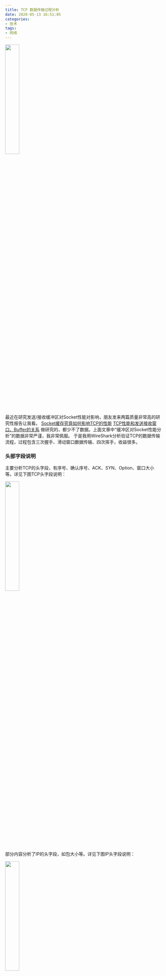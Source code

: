```yaml
---
title: TCP 数据传输过程分析
date: 2020-05-13 16:51:05
categories:
- 技术
tags:
- 网络
---
```


<img src="https://cdn.jsdelivr.net/gh/yigegongjiang/image_space@main/blog_img/202305300023093.png" width="30%">

最近在研究发送/接收缓冲区对Socket性能对影响，朋友发来两篇质量非常高的研究性报告让我看。
[Socket缓存究竟如何影响TCP的性能](https://zorrozou.github.io/docs/Socket%E7%BC%93%E5%AD%98%E7%A9%B6%E7%AB%9F%E5%A6%82%E4%BD%95%E5%BD%B1%E5%93%8DTCP%E7%9A%84%E6%80%A7%E8%83%BD.html)
[TCP性能和发送接收窗口、Buffer的关系](https://plantegg.github.io/2019/09/28/%E5%B0%B1%E6%98%AF%E8%A6%81%E4%BD%A0%E6%87%82TCP--%E6%80%A7%E8%83%BD%E5%92%8C%E5%8F%91%E9%80%81%E6%8E%A5%E6%94%B6Buffer%E7%9A%84%E5%85%B3%E7%B3%BB/)
做研究的，都少不了数据。上面文章中“缓冲区对Socket性能分析”的数据非常严谨，我非常佩服。
于是我用WireShark分析验证TCP的数据传输流程，过程包含三次握手、滑动窗口数据传输、四次挥手，收益很多。

<!-- more -->

### 头部字段说明

主要分析TCP的头字段，有序号、确认序号、ACK、SYN、Option、窗口大小等。详见下图TCP头字段说明：

<img src="https://cdn.jsdelivr.net/gh/yigegongjiang/image_space@main/blog_img/202308061820560.png" width="30%">

部分内容分析了IP的头字段，如包大小等。详见下图IP头字段说明：

<img src="https://cdn.jsdelivr.net/gh/yigegongjiang/image_space@main/blog_img/202308061820628.png" width="30%">

### 数据包长度的问题

一个网络包的最大长度，为65535字节，为什么是这个大小呢？因为在IP网络层，用于标记一个包大小的位数是16位，而16位能够标记的大小就是2的16次方，即65535字节(-1)。
上图IP头字段中有一个“总长度（16位）”字段，即包大小字段。具体抓包如下：

<img src="https://cdn.jsdelivr.net/gh/yigegongjiang/image_space@main/blog_img/202308061820780.png" width="80%">

图中“Total Length：64”即当前包大小，通过下部分的绿色bit标记显示，可以看出，共有16个比特位用来标记“Total Length”大小，当前为64个字节，即“00000000 01000000”。
所以，65535字节大小的包，是IP网络层能够从上层接收的最大包大小。
那么65535字节的包，是否可以直接发送呢？显然是不行的，因为还有MTU的限制。

链路层还有大小限制，为1500大小，所以网络层对于大于1500字节的包，需要进行分片。
而且，MTU不是一个定值，一个1500字节的包，在网络路由中，可能一个路由仅仅支持500大小的包，那么这个包就需要被这个路由分片。
所有分片的包，都需要网络层被重组，然后才能够上传到传输层（如果丢包，传输层会做校验，校验不通过会被丢弃）。而重组，也不一定是服务器完成。比如防火墙需要把包重组后才能做安全防护，所以重组在防火墙这里就可以发生了，当然，服务器的网络传输层也会做重组操作。
以上说明中，提到的字节大小，是包含发送的数据和每一层头字段的总和，所以实际数据会偏小10-100字节。

分片，是针对网络层来说的，因为网络层对接链路层，如果发现大于MTU，就会分片后，交由链路层发送出去。

所以对于UDP来说，一个2000字节的包，IP层可能会分成两片后发送出去。
IP分片后，每个分片后的包单独发送，每个包都有可能丢包。对于UDP来说，一个包丢了，整个UDP的包都算丢失了。因为对方进行分片重组后，交由UDP，UDP会进行数据校验（UDP的头部有16位大小的"校验和"字段），发现数据不完整，就会丢弃。所以这个时候这个包就算丢了。

而TCP显然不想和UDP一样，TCP已经做分段了，TCP自己维护了一套数据包的稳定传输，当然不希望IP层分片，这样会导致TCP的一个包，经过IP的分片不稳定传输后，更加不稳定，增加丢包概率。
所以TCP就自己维护分段逻辑，在三次握手的时候，确定一个合适的包大小，后续所有的包，都按照这个大小进行传输。
这个大小尽量能直接通过IP层而不会被分片（实际上，是否被分片，还由中间路由控制，因为不能绝对不分片），这样，通过滑动窗口，TCP就很好的控制了包的传输。这里TCP确定的一个合适的包大小，就是三次握手的时候确定的。在第一次和第二次握手包里面，双方都会发送自己最大的MSS，然后双方就有自己和对方的MSS，取最小值，作为包大小。这个MSS存储于第一次和第二次握手包里面的Option里面，名为`TCP Option Maximum segment size`。详见下图：

<img src="https://cdn.jsdelivr.net/gh/yigegongjiang/image_space@main/blog_img/202308061821528.png" width="80%">

图中是抓互联网包中第二次握手的数据，可以看到绿色部分`TCP Option Maximum segment size：1460 bytes`。这里第一次握手终端发给服务器的也是1460大小，我没有把图截出来。如果双方大小不一致，协商后会按照小的一方来。
这里可以发现，TCP的包大小，是小于1500的。而后面进行正式数据传输的时候，都会以此大小为标准。
但是TCP包大小也不是说一定小于1500，比如下图：

<img src="https://cdn.jsdelivr.net/gh/yigegongjiang/image_space@main/blog_img/202308061822794.png" width="80%">

这个图里面，红色框中，Maximum segment size已经达到16344字节，远远大于1500。
其实这个图是本机服务器的场景，网络包都没有经过网关，是我在本机开了一个http服务抓的包。所以在第一次和第二次握手的时候，传输层会考虑当前网络环境，给出一个合适的大小值。
图中可以看到，红色框里面有很多16388大小的包传输，这是握手之后正式传输的数据包，表示每个包的大小有16388字节。之所以不是16344，就是上面说到的，网络各层会添加各自的头部，这个也是需要一定空间的，数据包大小是发送的数据和层头部字段的总和，所以会有10-100字节的偏差。

### 三次握手过程

三次握手，首先能想到的就是SYN和ACK。但SYN和ACK并不是虚无缥缈的东西，它们是实实在在的用头部字段表示的。具体可以看文章顶部TCP的头部字段，在中间部分有SYN和ACK字段，位于Flag标志位中，他们分别占据1位，是个bool值。

#### ACK和SYN

SYN是用来请求建立连接（建立套接字）的。第一次和第二次握手，在C和S端均发送了SYN，表示双方均希望建立连接。
而ACK是SYN的答复，即"请求建立连接回复"(同意建立套接字)。第二次和第三次握手，在S和C端均发送了ACK，表示双方均回执了对方的建立连接请求。
当三次握手完成后，后面传输的所有数据包，ACK的位都必须是1，表示当前套接字已经建立。
详细可以看下图：

<img src="https://cdn.jsdelivr.net/gh/yigegongjiang/image_space@main/blog_img/202308061823039.png" width="80%">

<img src="https://cdn.jsdelivr.net/gh/yigegongjiang/image_space@main/blog_img/202308061823179.png" width="80%">

<img src="https://cdn.jsdelivr.net/gh/yigegongjiang/image_space@main/blog_img/202308061823859.png" width="80%">

其实，三次握手的过程，完成了很多事情，远远不止建立稳定套接字这么简单。下面说几个我分析到的：

#### 序列号
三次握手的时候会确定序列号。每个包传输的时候，都会带一个唯一的序列号。这个序列号在滑动窗口的时候用来做确认标记，当然还有其他用途，比较包超时等。
序列号是一个比较大的数，会以时间戳为依据，每4ms会加1，这样可以防止超时的包最后又正确传输到接收方的过滤操作。
有一个需要注意的是，**序列号**和**确认号**是相对的。
**序列号**相对自己的应用层发送的数据包大小递增，只要应用层需要发送数据，那么在传输层每个包的序列号，都是上一个包的序列号加上上一个包的数据大小。如果是回执包，是不会增加序列号的，因为回执包，是TCP传输层维护数据完整性用的，都不会上传到应用层，所以不牵涉到应用层的发送数据。对于TCP层自己发送的用于维持数据完整性的数据包，不会增加序列号。(三次握手和四次挥手的序列号有些特别，下面会讨论。)
而**确认号**按照接收的数据包大小进行回执，告知对方自己接收了哪些包。因为滑动窗口的缘故，并不会每个数据包都给予确认，而是批量给予确认，所以确认号有可能会跳跃好几个接收的序列号。
序列号详见下图(序列号是随机的一个比较大的数，在wireshark中默认显示相对序号，真实序号为Sequence number (raw)字段)：

<img src="https://cdn.jsdelivr.net/gh/yigegongjiang/image_space@main/blog_img/202308061825703.png" width="80%">

<img src="https://cdn.jsdelivr.net/gh/yigegongjiang/image_space@main/blog_img/202308061825484.png" width="80%">

<img src="https://cdn.jsdelivr.net/gh/yigegongjiang/image_space@main/blog_img/202308061825471.png" width="80%">


确认号详见下图：

<img src="https://cdn.jsdelivr.net/gh/yigegongjiang/image_space@main/blog_img/202308061825878.png" width="80%">

##### 奇怪的握手和挥手序列号

下面重点说一下三次握手和四次挥手的序列号问题。因为这两个阶段序列号比较奇葩，也就是为什么三次握手的时候，第二次的ACK要加1，第三次的Seq要加1。
准确来说，如果一个数据包需要重传，那么这个数据包一定非常重要。所以我们应用层的数据包都是需要重传的。而有些包，或许没有那么重要，我们举例来说，那就是第三次握手。
握手一定需要三次，这是我们都知道的，那么如果第三次握手就是没有发到服务端，难道后面的数据就不能传了吗？
比如说，第一第二次握手都很快完成了，但是第三次握手迟迟没有完成，乃至于一直在超时重发，那么是不是客户端就一定要等第三次消息包确认接收后，才能发送应用层的数据呢？
实际上，并不是。**其实客户端在发送第三次握手后，马上就开始发送应用层数据了。如果第三次握手迟迟没有到服务端，但是服务端接收到了客户端发过来的后续数据，那么也认为客户端已经成功接收到了第二次握手的包，所以服务端也同样会建立套接字。**
这个也叫做**抢跑**。
所以，对于那些不是非常重要的数据包，这些数据包的序列号是不需要增加的。**而序列号增加的最终目的，就是为了做包的整合和过滤。**所以细心的朋友看上面图的时候，客户端的回执包的Seq一直都是631，因为回执包如果丢了，还有其他的回执包用于滑动窗口的验证，一个包丢了，问题不大。
第一次握手，客户端的相对序列号为0，tcp数据大小（TCP segment length）为0。按照上面的序列号规则，那么对方的回执号也应该是0，第三次握手发送的序列号也应该是0（0+0=0规则）。
但事实不是这样，服务端的回执是1，第三次握手发送的序列号也变成了1。
所以第一次握手，TCP认为该包一定需要认真对待，如果丢了，一定需要重传，不然握手就没法建立了。所以TCP为这个包，默认做了序列号增加的操作。具体应该增加几，TCP默认增加1。
详见下图：

<img src="https://cdn.jsdelivr.net/gh/yigegongjiang/image_space@main/blog_img/202308061827026.png" width="80%">

第二次握手和第一次握手一样，都非常重要，所以服务端的序列号也做了加1的操作，不在说明。
而第三次握手的序列号就没有加1了，如下图：

<img src="https://cdn.jsdelivr.net/gh/yigegongjiang/image_space@main/blog_img/202308061827820.png" width="80%">

四次挥手也和三次握手一样的逻辑，在第一次和第三次挥手的时候，序列号都做了加1，而第二次和第四次，就没有做加1了。

#### Window Size（Scale）

在第一次和第二次握手阶段，还确定了一个非常重要的东西，就是窗口大小。我们都知道TCP是基于滑动窗口来实现流量控制、顺序传输、丢包重传这三个重要机制的。但很多人不知道，窗口的大小，其实在握手阶段就已经**最初**确定。这里说最初两个字，是因为窗口大小在数据传输过程中，还会变化。

##### 握手中的窗口大小

 在第一和第二次握手的过程中，双方会互相发送window size头字段，表示窗口大小。最终会取最小值参与窗口大小的计算。
 之所以说参与窗口大小的计算，而不是确定，是因为第一第二次握手确定的窗口大小，并不是最终大小。还有一个scale字段，最终窗口大小的值是scale和window size相乘的值，即scale * window size。
 scale字段，在第一次和第二次握手的时候，是在Option字段里面存储的，占据3个字节大小，存储的是位移运算的偏移。如果scale值为6，则为64，即1进行左移6位，如果值为7，则为128。
 这个scale说来还有一个特别，在握手阶段确定之后，就不会改变了。
 在第一次和第二次握手里面，scale已经协商并确定，但是最终窗口大小的值确是由第三次握手确认的。说起来有点绕，我举例说一下。

 首先说一下为什么需要scale。在文章首部，TCP头字段里面，有一个窗口大小的标记位，共16位。也就是说，TCP默认支持的滑动窗口大小，最大为2的16次方，即65535字节。
 但是随着互联网的快速发展，网络越来越好，带宽越来越大，65535字节的窗口大小，已经不能满足客观的互联网需求，就是说窗口太小了。
 所以这就弄出来一个scale，用TCP头字段的`window size * (1<<scale)`，来标记最终窗口大小。
 
 这里举个例子，如果客户端`Window size = 1000,scale = 6`，服务器`Window size = 2000,scale = 7`，那么最终窗口大小就是`1000 * (1<<6)`，即64000字节大小。
 
 但是有时候呢，客户端和服务器的资源可能都非常好，比较内网或者本机环境，这个时候客户端`Window size = 65535(满了),scale = 6`,服务器`Window size = 65535(也满了),scale = 6`。
 这个时候，如果计算滑动窗口，`65535*(1<<6)=4194240字节=4M`。这个时候滑动窗口又太大了，所以这个时候就需要在第三次握手的时候，重新计算Window size。第三次握手的时候，TCP的头部Window size可能会变成6739，这个时候窗口大小为`6739*(1<<6)=408256字节`。
 
 具体流程详见下图：

<img src="https://cdn.jsdelivr.net/gh/yigegongjiang/image_space@main/blog_img/202308061827052.png" width="80%">

<img src="https://cdn.jsdelivr.net/gh/yigegongjiang/image_space@main/blog_img/202308061828259.png" width="80%">

<img src="https://cdn.jsdelivr.net/gh/yigegongjiang/image_space@main/blog_img/202308061829747.png" width="80%">
 
 上面说到，scale在第一次和第二次握手的时候，就已经确定，并且后面不会更改。我在抓包的时候，的确没有在其他数据包里面发现scale字段。
 TCP毕竟只是传输层协议，它不管数据是啥，只管传输。那么后续如何根据scale来计算窗口大小的呢？
 我猜测是把这个字段放到套接字里面了。原因有两个，一：我的确没有找到其他数据包里面有scale标记，二：scale是因为互联网快速发展起来后才加上的，这个时候TCP头字段已经确定，并且写死到计算机内核中无法修改。所以只能放在其他位置，比如套接字。
 
##### 传输过程中的窗口大小调整

因为滑动窗口的机制，如果发送方发送的数据，接收方能够及时消化掉，那么滑动窗口就保持不变。
如果接收方来不及处理发送方发过来的数据，会导致接收缓冲区满，这个时候发送方继续发送数据，接收方也无法读取了。
所以发送方就选择暂时不发送数据。发送方如何知道接收方来不及处理这么一个状态呢？那就需要接收方通过滑动窗口告知到它了。
所以发送和接收方，在数据传输的过程中，会及时的将双方的窗口状态发送到对方。这里对方指的是客户端或者服务端。因为客户端和服务端都可能成为发送方或者接收方。
**在数据传输这个过程中，发送和接收方的窗口，是不一样大的**。因为这是客户端和服务端两个端的状态，发送方发出的数据，如果接收方一直没有响应，那么发送方的数据只能继续呆在发送缓冲区，这个时候发送方的窗口可能还比较大，而接收方因为无法处理更多数据，可能窗口都已经关闭了。

具体抓包如下：

<img src="https://cdn.jsdelivr.net/gh/yigegongjiang/image_space@main/blog_img/202308061830106.png" width="80%">

传输过程中，窗口变化情况很多，上面也只举例说了一部分。

### 四次挥手

四次挥手，抓包上看过程和三次挥手很相似。主要有下面几点需要注意：

1. 双方都可以发送断开连接请求。即C和S均可以主动发起第一次挥手。
2. FIN 断开连接（销毁套接字）。第一次和第三次挥手，会发送这个FIN。
3. ACK 断开连接回复（同意断开连接）。第二次、第三次、第四次挥手，会发送这个ACK。
4. 第三次挥手后，消息接收方会发送第四次握手，并立刻处于TIME_WAIT（等待）状态。这个状态会等待2MSL时间后，才断开连接。这里需要等待的时间足够长（2MSL），因为第四次挥手可能会丢包，所以需要重发，所以不能立刻断开。如果立刻断开，另一端收不到第四次挥手，可能认为对方还不想断开连接，那么套接字就会一直存在，消耗资源。还有，MSL是包在网络上的最长时间，超过这个时间，包就认为需要被丢弃，会回执ICMP的错误回执包。MSL的值不等，一般为30s/60s/120s。
5. 还有一点，上面说到一端收不到第四次挥手，可能会一直保留套接字，导致消耗资源。其实当它发出第三次挥手，并迟迟等不到第四次握手，相当于它认为它发出的第三次挥手包丢了，所以会重发第三次挥手包。这个时候，如果另一端已经过了2MSL，会自动销毁，然后重发的第三次挥手包，会没有接收方，ICMP会告知错误，这个时候它也可以判断另一端已经走了，自己可以销毁资源了。

抓包如下：

<img src="https://cdn.jsdelivr.net/gh/yigegongjiang/image_space@main/blog_img/202308061830768.png" width="80%">

### TCP Keep-Alive

TCP 会自行保持TCP通道的稳定性，这个和HTTP的keep-alive不一样。TCP的Keep-Alive是纯通道层的心跳，用于验证当前双方的连接（套接字）是否稳定。
具体发送时机和失败后的发送次数和间隔，操作系统有默认参数，也可以手动调整。默认为7200s后发送第一个检测包，之后每隔75s发送一次。如果没有收到回执包，则连续重试9次，每次重试时间翻倍。
具体发送信息为：[TCP Keep-Alive]和[TCP Keep-Alive ACK]
详见下图：

<img src="https://cdn.jsdelivr.net/gh/yigegongjiang/image_space@main/blog_img/202308061831644.png" width="80%">

### 滑动窗口

上面在介绍窗口大小的时候，已经说明过滑动窗口的抓包数据分析。
具体来说，在数据传输过程中，应用层可能不会立刻读取缓冲区数据，所以有一部分已经接收的数据依旧存储在缓冲区中，但他们还没有被读取，而且它们占据了一部分缓冲区大小。这个时候窗口大小就需要调整了，因为发送方如果继续按照之前的窗口约定一直发送数据，缓冲区已经不能接收更多数据了，所以这些包都会被丢弃，而发送方一直会收不到包接收成功的回执包。所以通信双方一定要实时约定窗口大小。
滑动窗口，**主要是为了不把接收方的缓冲区塞满**，这样就实现了流量控制。也同时实现了顺序整理，丢包重传策略。
在滑动窗口大小标记为0后，双方会间隔性发送探测包，询问当前是否已经有合适的窗口继续发送数据。如果拥堵方缓冲区数据被读取了，这个时候窗口大小充足后，会立刻发送[TCP Window Update]消息包，告知另一端，可以继续发送数据了。

### 丢包重传优化

在上面说[TCP Window Full]的时候，我们遇到了一个重传包的情况，即[TCP Retransmission]。当时接收方缓冲区非常紧张，导致不能及时的消化发送方的数据，所以170ms内没有给发送方发送回执包。发送方以为包丢了，所以重传了。
每一个包，如果在规定时间里面没有收到回执包，即认为丢包。丢包后，会根据指数级的延时进行重发。这里就会有一个问题，如果一个包在前几次都发送失败了，后面会效率很低，因为要很久才能够重发。在滑动窗口的时候，会有一个**冗余回执**的优化，即按照1-9这9个包排序，其中5包丢失了，后面接收方在收到7、8、9包后，会发送4包的回执，表示5包没有收到。这样发送方在收到3次5包的冗余回执后，会立刻进入**快速重传**，避免了超时周期过长的问题。

___

太累了，累哭了，写技术文章太累了。
写字加画图，喝了两大杯咖啡和一罐红牛，真费钱。
远远没有牛逼好吹。
如果有人说牛逼难吹，那一定是书看少了知识不够渊博。
我就很佩服牛逼吹的又响又脱俗的人。
